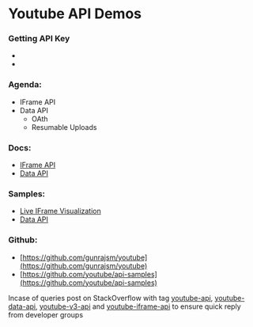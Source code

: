 # Youtube API Demos
### Getting API Key
- 
- 

###  Agenda:
- IFrame API
- Data API
    - OAth
    - Resumable Uploads



### Docs:
- [IFrame API](https://developers.google.com/youtube/iframe_api_reference)
- [Data API](https://developers.google.com/youtube/v3/getting-started)



###  Samples:
- [Live IFrame Visualization](https://developers.google.com/youtube/youtube_player_demo)
- [Data API](https://developers.google.com/youtube/v3/code_samples/)




### Github:
- [https://github.com/gunrajsm/youtube](https://github.com/gunrajsm/youtube)
- [https://github.com/youtube/api-samples](https://github.com/youtube/api-samples)


   
Incase of queries post on StackOverflow with tag [youtube-api](http://stackoverflow.com/questions/ask?tags=youtube-api), [youtube-data-api](http://stackoverflow.com/questions/ask?tags=youtube-data-api), [youtube-v3-api](http://stackoverflow.com/questions/ask?tags=youtube-v3-api) and [youtube-iframe-api](http://stackoverflow.com/questions/ask?tags=youtube-iframe-api) to ensure quick reply from developer groups


